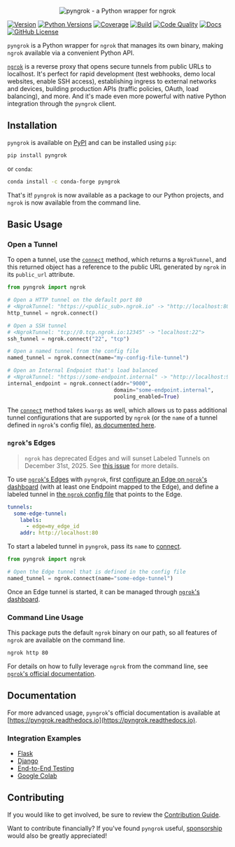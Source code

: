 <p align="center"><img alt="pyngrok - a Python wrapper for ngrok" src="https://pyngrok.readthedocs.io/en/latest/_images/logo.png" /></p>

[![Version](https://img.shields.io/pypi/v/pyngrok)](https://pypi.org/project/pyngrok)
[![Python Versions](https://img.shields.io/pypi/pyversions/pyngrok.svg)](https://pypi.org/project/pyngrok)
[![Coverage](https://img.shields.io/codecov/c/github/alexdlaird/pyngrok)](https://codecov.io/gh/alexdlaird/pyngrok)
[![Build](https://img.shields.io/github/actions/workflow/status/alexdlaird/pyngrok/build.yml)](https://github.com/alexdlaird/pyngrok/actions/workflows/build.yml)
[![Code Quality](https://app.codacy.com/project/badge/Grade/b055cf6e3f1745098fab86a2923730b3)](https://app.codacy.com/gh/alexdlaird/pyngrok/dashboard?utm_source=gh&utm_medium=referral&utm_content=&utm_campaign=Badge_grade)
[![Docs](https://img.shields.io/readthedocs/pyngrok)](https://pyngrok.readthedocs.io/en/latest)
[![GitHub License](https://img.shields.io/github/license/alexdlaird/pyngrok)](https://github.com/alexdlaird/pyngrok/blob/main/LICENSE)

`pyngrok` is a Python wrapper for `ngrok` that manages its own binary, making `ngrok` available via a convenient Python
API.

[`ngrok`](https://ngrok.com) is a reverse proxy that opens secure tunnels from public URLs to localhost. It's perfect for rapid
development (test webhooks, demo local websites, enable SSH access), establishing ingress to external
networks and devices, building production APIs (traffic policies, OAuth, load balancing), and more. And
it's made even more powerful with native Python integration through the `pyngrok` client.

## Installation

`pyngrok` is available on [PyPI](https://pypi.org/project/pyngrok/) and can be installed
using `pip`:

```sh
pip install pyngrok
```

or `conda`:

```sh
conda install -c conda-forge pyngrok
```

That's it! `pyngrok` is now available as a package to our Python projects, and `ngrok` is now available from
the command line.

## Basic Usage

### Open a Tunnel

To open a tunnel, use the [`connect`](https://pyngrok.readthedocs.io/en/latest/api.html#pyngrok.ngrok.connect) method,
which returns a `NgrokTunnel`, and this returned object has a reference to the public URL generated by `ngrok` in its
`public_url` attribute.

```python
from pyngrok import ngrok

# Open a HTTP tunnel on the default port 80
# <NgrokTunnel: "https://<public_sub>.ngrok.io" -> "http://localhost:80">
http_tunnel = ngrok.connect()

# Open a SSH tunnel
# <NgrokTunnel: "tcp://0.tcp.ngrok.io:12345" -> "localhost:22">
ssh_tunnel = ngrok.connect("22", "tcp")

# Open a named tunnel from the config file
named_tunnel = ngrok.connect(name="my-config-file-tunnel")

# Open an Internal Endpoint that's load balanced
# <NgrokTunnel: "https://some-endpoint.internal" -> "http://localhost:9000">
internal_endpoint = ngrok.connect(addr="9000",
                                  domain="some-endpoint.internal",
                                  pooling_enabled=True)
```

The [`connect`](https://pyngrok.readthedocs.io/en/latest/api.html#pyngrok.ngrok.connect) method takes `kwargs` as well, which allows
us to pass additional tunnel configurations that are supported by `ngrok` (or the `name` of a tunnel defined in
`ngrok`'s config file), [as documented here](https://pyngrok.readthedocs.io/en/latest/#tunnel-configurations).

### `ngrok`'s Edges

> `ngrok` has deprecated Edges and will sunset Labeled Tunnels on December 31st, 2025. See
> [this issue](https://github.com/alexdlaird/pyngrok/issues/145) for more details.

To use [`ngrok`'s Edges](https://ngrok.com/docs/universal-gateway/edges/) with `pyngrok`, first [configure an Edge on
`ngrok`'s dashboard](https://dashboard.ngrok.com/edges) (with at least one Endpoint mapped to the Edge), and define a
labeled tunnel in [the `ngrok` config file](https://ngrok.com/docs/agent/config/v2/#define-two-labeled-tunnels)
that points to the Edge.

```yaml
tunnels:
  some-edge-tunnel:
    labels:
      - edge=my_edge_id
    addr: http://localhost:80
```

To start a labeled tunnel in `pyngrok`, pass its `name`
to [connect](https://pyngrok.readthedocs.io/en/develop/api.html#pyngrok.ngrok.connect).

```python
from pyngrok import ngrok

# Open the Edge tunnel that is defined in the config file
named_tunnel = ngrok.connect(name="some-edge-tunnel")
```

Once an Edge tunnel is started, it can be managed through [`ngrok`'s dashboard](https://dashboard.ngrok.com/edges).

### Command Line Usage

This package puts the default `ngrok` binary on our path, so all features of `ngrok` are
available on the command line.

```sh
ngrok http 80
```

For details on how to fully leverage `ngrok` from the command line,
see [`ngrok`'s official documentation](https://ngrok.com/docs/agent/cli/).

## Documentation

For more advanced usage, `pyngrok`'s official documentation is available
at [https://pyngrok.readthedocs.io](https://pyngrok.readthedocs.io).

### Integration Examples

- [Flask](https://pyngrok.readthedocs.io/en/latest/integrations.html#flask)
- [Django](https://pyngrok.readthedocs.io/en/latest/integrations.html#django)
- [End-to-End Testing](https://pyngrok.readthedocs.io/en/latest/integrations.html#end-to-end-testing)
- [Google Colab](https://pyngrok.readthedocs.io/en/latest/integrations.html#google-colaboratory)

## Contributing

If you would like to get involved, be sure to review
the [Contribution Guide](https://github.com/alexdlaird/pyngrok/blob/main/CONTRIBUTING.rst).

Want to contribute financially? If you've found `pyngrok` useful, [sponsorship](https://github.com/sponsors/alexdlaird)
would also be greatly appreciated!
